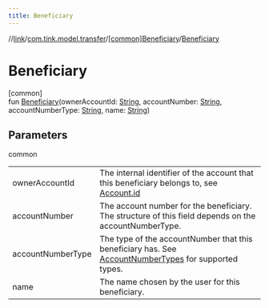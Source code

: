 ```yaml
---
title: Beneficiary
---
```

//[link](../../../index.html)/[com.tink.model.transfer](../index.html)/[[common]Beneficiary](index.html)/[Beneficiary](-beneficiary.html)



# Beneficiary



[common]\
fun [Beneficiary](-beneficiary.html)(ownerAccountId: [String](https://kotlinlang.org/api/latest/jvm/stdlib/kotlin/-string/index.html), accountNumber: [String](https://kotlinlang.org/api/latest/jvm/stdlib/kotlin/-string/index.html), accountNumberType: [String](https://kotlinlang.org/api/latest/jvm/stdlib/kotlin/-string/index.html), name: [String](https://kotlinlang.org/api/latest/jvm/stdlib/kotlin/-string/index.html))



## Parameters


common

| | |
|---|---|
| ownerAccountId | The internal identifier of the account that this beneficiary belongs to, see [Account.id](../../com.tink.model.account/[common]-account/id.html) |
| accountNumber | The account number for the beneficiary. The structure of this field depends on the accountNumberType. |
| accountNumberType | The type of the accountNumber that this beneficiary has. See [AccountNumberTypes](-account-number-types/index.html) for supported types. |
| name | The name chosen by the user for this beneficiary. |




